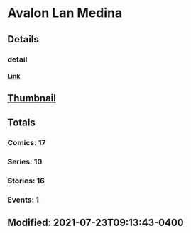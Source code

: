 # Avalon Lan Medina 
## Details
### detail
#### [Link](http://marvel.com/comics/creators/9970/avalon_lan_medina?utm_campaign=apiRef&utm_source=225578a89fc76f3d20fbffda5d17a88d)
## [Thumbnail](http://i.annihil.us/u/prod/marvel/i/mg/b/40/image_not_available.jpg)
## Totals
### Comics: 17
### Series: 10
### Stories: 16
### Events: 1
## Modified: 2021-07-23T09:13:43-0400
